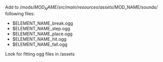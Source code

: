 Add to /mods/$MOD_NAME/src/main/resources/assets/$MOD_NAME/sounds/ following files:
  - $ELEMENT_NAME_break.ogg
  - $ELEMENT_NAME_step.ogg
  - $ELEMENT_NAME_place.ogg
  - $ELEMENT_NAME_hit.ogg
  - $ELEMENT_NAME_fall.ogg

Look for fitting ogg files in /assets